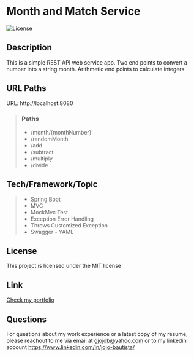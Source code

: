 # Month and Match Service

[![License](https://img.shields.io/badge/License-MIT-brightgreen.svg)](https://opensource.org/licenses/MIT)

## Description

This is a simple REST API web service app. Two end points to convert a number into a string month. Arithmetic end points to calculate integers

## **URL Paths**

URL: http://localhost:8080

> ### **Paths**
>
> - /month/{monthNumber}
> - /randomMonth
> - /add
> - /subtract
> - /multiply
> - /divide

## **Tech/Framework/Topic**

> - Spring Boot
> - MVC
> - MockMvc Test
> - Exception Error Handling
> - Throws Customized Exception
> - Swagger - YAML

## License <a id="license"></a>

This project is licensed under the MIT license

## Link <a id="link"></a>

[Check my portfolio](https://full-stack-developer-react.herokuapp.com/)

## Questions <a id="questions"></a>

For questions about my work experience or a latest copy of my resume, please reachout to me via email at gjojob@yahoo.com or to my linkedin account https://www.linkedin.com/in/jojo-bautista/
